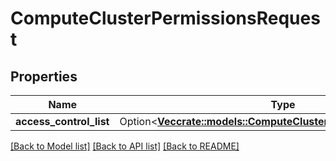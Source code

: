 # ComputeClusterPermissionsRequest

## Properties

Name | Type | Description | Notes
------------ | ------------- | ------------- | -------------
**access_control_list** | Option<[**Vec<crate::models::ComputeClusterAccessControlRequest>**](ComputeClusterAccessControlRequest.md)> |  | [optional]

[[Back to Model list]](../README.md#documentation-for-models) [[Back to API list]](../README.md#documentation-for-api-endpoints) [[Back to README]](../README.md)


